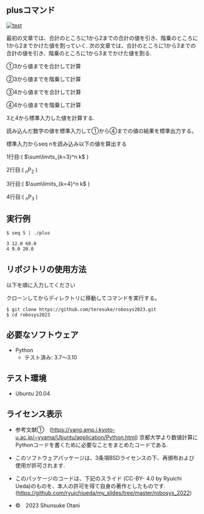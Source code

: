 ## plusコマンド

[![test](https://github.com/teresuke/robosys2023/actions/workflows/test.yml/badge.svg)](https://github.com/teresuke/robosys2023/actions/workflows/test.yml)


最初の文章では、合計のところに1から2までの合計の値を引き、階乗のところに1から2までかけた値を割っていく.
次の文章では、合計のところに1から3までの合計の値を引き、階乗のところに1から3までかけた値を割る.

➀3から値までを合計して計算

➁3から値までを階乗して計算

➂4から値までを合計して計算

④4から値までを階乗して計算

3と4から標準入力した値を計算する.

読み込んだ数字の値を標準入力して➀から④までの値の結果を標準出力する。

標準入力からseq nを読み込み以下の値を算出する

1行目:( $\sum\limits_{k=3}^n k$ )

2行目:( ${_n \mathrm{P}_2 }$ )

3行目:( $\sum\limits_{k=4}^n k$ )

4行目:( ${_n \mathrm{P}_3 }$ )



## 実行例

```
$ seq 5 | ./plus

3 12.0 60.0
4 9.0 20.0
```

## リポジトリの使用方法

以下を順に入力してください

クローンしてからディレクトリに移動してコマンドを実行する。
```
$ git clone https://github.com/teresuke/robosys2023.git
$ cd robosys2023
```

## 必要なソフトウェア
* Python
  * テスト済み: 3.7～3.10

## テスト環境
* Ubuntu 20.04


## ライセンス表示

* 参考文献➀　(https://yang.amp.i.kyoto-u.ac.jp/~yyama/Ubuntu/application/Python.html)
京都大学より数値計算にPythonコードを書くために必要なことをまとめたコードである. 

* このソフトウェアパッケージは、3条項BSDライセンスの下、再頒布および使用が許可されます.
* このパッケージのコードは、下記のスライド (CC-BY- 4.0 by Ryuichi Ueda)のものを、本人の許可を得て自身の著作としたものです.
         (https://github.com/ryuichiueda/my_slides/tree/master/robosys_2022)
* ©　2023 Shunsuke Otani


